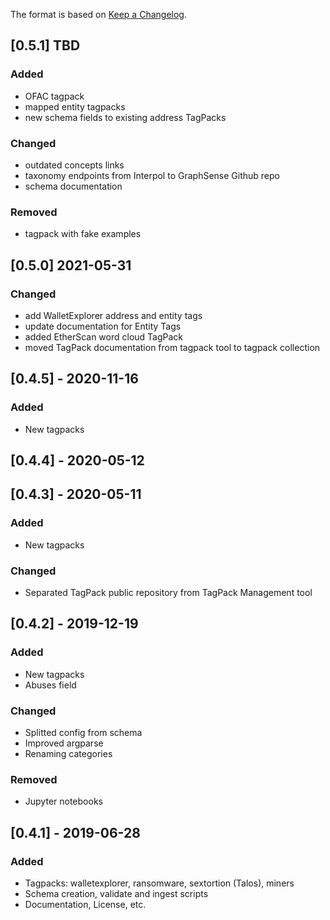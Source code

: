 The format is based on [Keep a Changelog](https://keepachangelog.com/en/1.0.0/).

## [0.5.1] TBD
### Added
- OFAC tagpack
- mapped entity tagpacks
- new schema fields to existing address TagPacks
### Changed
- outdated concepts links
- taxonomy endpoints from Interpol to GraphSense Github repo
- schema documentation

### Removed
- tagpack with fake examples

## [0.5.0] 2021-05-31
### Changed
- add WalletExplorer address and entity tags
- update documentation for Entity Tags
- added EtherScan word cloud TagPack
- moved TagPack documentation from tagpack tool to tagpack collection

## [0.4.5] - 2020-11-16
### Added
- New tagpacks

## [0.4.4] - 2020-05-12

## [0.4.3] - 2020-05-11
### Added
- New tagpacks

### Changed
- Separated TagPack public repository from TagPack Management tool

## [0.4.2] - 2019-12-19
### Added
- New tagpacks
- Abuses field

### Changed
- Splitted config from schema
- Improved argparse
- Renaming categories

### Removed
- Jupyter notebooks

## [0.4.1] - 2019-06-28
### Added
- Tagpacks: walletexplorer, ransomware, sextortion (Talos), miners
- Schema creation, validate and ingest scripts
- Documentation, License, etc.
